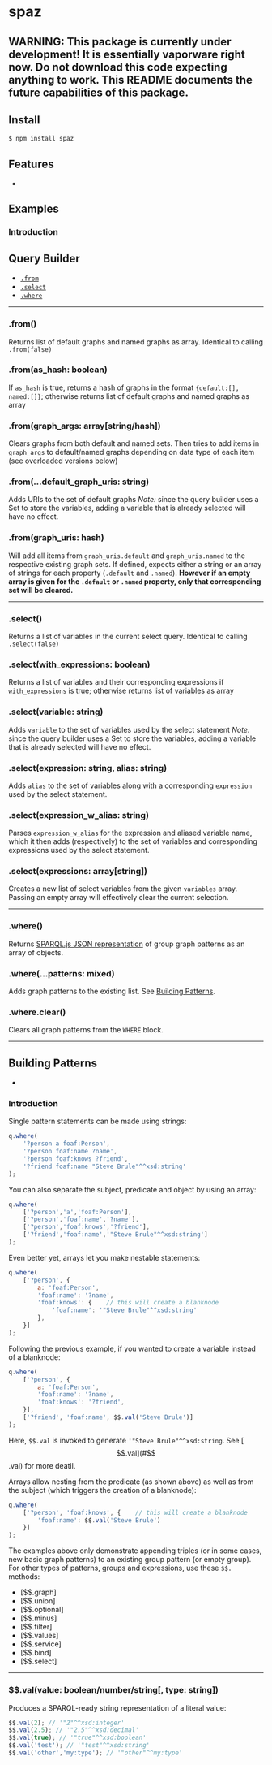 # spaz

## WARNING: This package is currently under development! It is essentially vaporware right now. Do not download this code expecting anything to work. This README documents the future capabilities of this package.


## Install
```sh
$ npm install spaz
```

## Features
 * 


## Examples

### Introduction



## Query Builder

* [`.from`](#q.from)
* [`.select`](#q.select)
* [`.where`](#q.where)

---------------------------------------
<a name="q.from" />

### .from()
Returns list of default graphs and named graphs as array. Identical to calling `.from(false)`

### .from(as_hash: boolean)
If `as_hash` is true, returns a hash of graphs in the format `{default:[], named:[]}`; otherwise returns list of default graphs and named graphs as array

### .from(graph_args: array[string/hash])
Clears graphs from both default and named sets. Then tries to add items in `graph_args` to default/named graphs depending on data type of each item (see overloaded versions below)

### .from(...default_graph_uris: string)
Adds URIs to the set of default graphs
	*Note:* since the query builder uses a Set to store the variables, adding a variable that is already selected will have no effect.

### .from(graph_uris: hash)
Will add all items from `graph_uris.default` and `graph_uris.named` to the respective existing graph sets. If defined, expects either a string or an array of strings for each property (`.default` and `.named`). **However if an empty array is given for the `.default` or `.named` property, only that corresponding set will be cleared.**

---------------------------------------
<a name="q.select" />

### .select()
Returns a list of variables in the current select query. Identical to calling `.select(false)`

### .select(with_expressions: boolean)
Returns a list of variables and their corresponding expressions if `with_expressions` is true; otherwise returns list of variables as array

### .select(variable: string)
Adds `variable` to the set of variables used by the select statement
	*Note:* since the query builder uses a Set to store the variables, adding a variable that is already selected will have no effect.

### .select(expression: string, alias: string)
Adds `alias` to the set of variables along with a corresponding `expression` used by the select statement.

### .select(expression_w_alias: string)
Parses `expression_w_alias` for the expression and aliased variable name, which it then adds (respectively) to the set of variables and corresponding expressions used by the select statement.

### .select(expressions: array[string])
Creates a new list of select variables from the given `variables` array. Passing an empty array will effectively clear the current selection.

---------------------------------------
<a name="q.select" />

### .where()
Returns [SPARQL.js JSON representation](https://github.com/RubenVerborgh/SPARQL.js#representation) of group graph patterns as an array of objects.

### .where(...patterns: mixed)
Adds graph patterns to the existing list. See [Building Patterns](#building-patterns).

### .where.clear()
Clears all graph patterns from the `WHERE` block.


---------------------------------------

## Building Patterns

*

### Introduction

Single pattern statements can be made using strings:
```javascript
q.where(
	'?person a foaf:Person',
	'?person foaf:name ?name',
	'?person foaf:knows ?friend',
	'?friend foaf:name "Steve Brule"^^xsd:string'
);
```

You can also separate the subject, predicate and object by using an array:
```javascript
q.where(
	['?person','a','foaf:Person'],
	['?person','foaf:name','?name'],
	['?person','foaf:knows','?friend'],
	['?friend','foaf:name','"Steve Brule"^^xsd:string']
);
```

Even better yet, arrays let you make nestable statements:
```javascript
q.where(
	['?person', {
		a: 'foaf:Person',
		'foaf:name': '?name',
		'foaf:knows': {    // this will create a blanknode
			'foaf:name': '"Steve Brule"^^xsd:string'
		},
	}]
);
```

Following the previous example, if you wanted to create a variable instead of a blanknode:
```javascript
q.where(
	['?person', {
		a: 'foaf:Person',
		'foaf:name': '?name',
		'foaf:knows': '?friend',
	}],
	['?friend', 'foaf:name', $$.val('Steve Brule')]
);
```
Here, `$$.val` is invoked to generate `'"Steve Brule"^^xsd:string`. See [$$.val](#$$.val) for more deatil.

Arrays allow nesting from the predicate (as shown above) as well as from the subject (which triggers the creation of a blanknode):
```javascript
q.where(
	['?person', 'foaf:knows', {    // this will create a blanknode
		'foaf:name': $$.val('Steve Brule')
	}]
);
```

The examples above only demonstrate appending triples (or in some cases, new basic graph patterns) to an existing group pattern (or empty group). For other types of patterns, groups and expressions, use these `$$.` methods:
 * [$$.graph]
 * [$$.union]
 * [$$.optional]
 * [$$.minus]
 * [$$.filter]
 * [$$.values]
 * [$$.service]
 * [$$.bind]
 * [$$.select]

---------------------------------------
<a name="$$.val" />

### $$.val(value: boolean/number/string[, type: string])
Produces a SPARQL-ready string representation of a literal value:
```javascript
$$.val(2); // '"2"^^xsd:integer'
$$.val(2.5); // '"2.5"^^xsd:decimal'
$$.val(true); // '"true"^^xsd:boolean'
$$.val('test'); // '"test"^^xsd:string'
$$.val('other','my:type'); // '"other"^^my:type'
```
